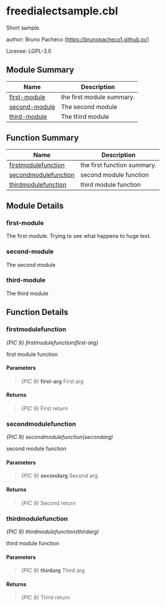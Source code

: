 # freedialectsample.cbl

Short sample.

author: Bruno Pacheco (https://brunopacheco1.github.io/)

License: LGPL-3.0

## Module Summary

| Name | Description |
| ----------- | ----------- | 
| [first-module](#first-module) | the first module summary. | 
| [second-module](#second-module) | The second module | 
| [third-module](#third-module) | The third module | 

## Function Summary

| Name | Description |
| ----------- | ----------- | 
| [firstmodulefunction](#firstmodulefunction) | the first function summary. | 
| [secondmodulefunction](#secondmodulefunction) | second module function | 
| [thirdmodulefunction](#thirdmodulefunction) | third module function | 

## Module Details

### first-module

The first module. Trying to see what happens to huge text.

### second-module

The second module

### third-module

The third module

## Function Details

### firstmodulefunction

*{PIC 9} firstmodulefunction(first-arg)*

first module function

#### Parameters

> *{PIC 9}* **first-arg** First arg 

#### Returns

> *{PIC 9}* First return

### secondmodulefunction

*{PIC 9} secondmodulefunction(secondarg)*

second module function

#### Parameters

> *{PIC 9}* **secondarg** Second arg 

#### Returns

> *{PIC 9}* Second return

### thirdmodulefunction

*{PIC 9} thirdmodulefunction(thirdarg)*

third module function

#### Parameters

> *{PIC 9}* **thirdarg** Third arg 

#### Returns

> *{PIC 9}* Third return
